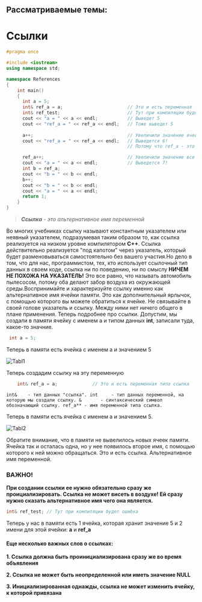 ## Рассматриваемые темы:
# Ссылки

```c++
#pragma once

#include <iostream>
using namespace std;

namespace References
{
    int main()
    {
      int a = 5;
      int& ref_a = a;                        // Это и есть переменная типа ссылка
      int& ref_test;                         // Тут при компиляции будет ошибка
      cout << "a = " << a << endl;           // Выведет 5
      cout << "ref_a = " << ref_a << endl;   // Тоже выведет 5
      
      a++;                                   // Увеличили значение ячейки на 1
      cout << "ref_a = " << ref_a << endl;   // Выведется 6!
                                             // Потому что ref_a - это та же ячейка, которую мы только что увеличили на 1

      ref_a++;                               // Увеличили значение все той же ячейки на 1
      cout << "a = " << a << endl;           // Выведется 7!
      int b = ref_a;
      cout << "b = " << b << endl;
      b++;
      cout << "b = " << b << endl;
      cout << "a = " << a << endl;
      return 1;
    }
}
```

>***Ссылка** - это альтернативное имя переменной*

Во многих учебниках ссылку называют константным указателем или неявный указателем,
подразумевая таким образом то, как ссылка реализуется на низком уровне компилятором **С++**.
Ссылка действительно реализуется "под капотом" через указатель, который будет разменовываться
самостоятельно без вашего участия.Но дело в том, что для нас, программистом, тех, кто использует ссылочный тип данных в своем коде,
ссылка ни по поведению, ни по смыслу **НИЧЕМ НЕ ПОХОЖА НА УКАЗАТЕЛЬ!** Это все равно, что называть автомобиль пылесосом, потому оба делают забор воздуха из окружающей среды.Воспринимайте и характеризуйте ссылку именно как альтернативное имя ячейки памяти.
Это как дополнительный ярлычок, с помощью которого вы можете обратиться к ячейке.
Не связывайте в своей голове указатель и ссылку. Между ними нет ничего общего в плане применения.
Теперь подробнее про ссылки. Допустим, мы создали в памяти ячейку с именем а и типом данных **int**, записали туда, какое-то значние.

```c++
 int a = 5;
```

Теперь в памяти есть ячейка с именем a и значением 5

![Tabl1](https://pp.userapi.com/c831309/v831309240/f6ca8/svXEQVH_RjE.jpg)
        
Теперь создадим ссылку на эту переменную
        
```c++        
    int& ref_a = a;             // Это и есть переменная типа ссылка
```        
   
  `int&    - тип данных "ссылка".
   int     - тип данных переменной, на которую мы создали ссылку.
   &       - синтаксический символ обозначающий ссылку.
   ref_a** - имя переменной типа ссылка.
  `
  
 Теперь в памяти есть ячейка с именем a и значением 5.
 
 ![Tabl2](https://pp.userapi.com/c831309/v831309240/f6caf/fPX6IyAIL98.jpg)
 
 Обратите внимание, что в памяти не вывелилось новых ячеек памяти.
   Ячейка так и осталась одна, но у нее появилось второе имя,
   с помощью которого к ней можно обращаться.
   Это и есть ссылка. Альтернативное имя переменной.
   
  ### ВАЖНО!
  **При создании ссылки ее нужно обязательно сразу же проициализировать.
   Ссылка не может висеть в воздухе! Ей сразу нужно сказать альтернативное имя чего она является.**
   
```c++
int& ref_test; // Тут при компиляции будет ошибка
```

 Теперь у нас в памяти есть 1 ячейка, которая хранит значение 5
   и 2 имени для этой ячейки: **a** и **ref_a**

 #### Еще несколько важных слов о ссылках:
 
 **1. Ссылка должна быть проинициализирована сразу же во время объявления**
 
 **2. Ссылка не может быть неопределенной или иметь значение NULL**
 
 **3. Инициализированная однажды, ссылка не может изменить ячейку, к которой привязана**
 
